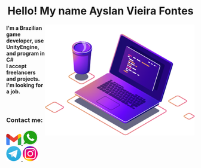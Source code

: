 <center>
	<h1> Hello! My name Ayslan Vieira Fontes </h1>
</center>

<img src="https://raw.githubusercontent.com/AyslanSE/AyslanSE/main/master/img/computer-illustration.png" width="400px" align="right" alt="ayslan computer" style="max-width:100%;">
<h4> 
	I'm a Brazilian game developer, use UnityEngine, and program in C# 
	<br>
	I accept freelancers and projects. I'm looking for a job.
</h4>
<br>

<p align="left">
<h3> Contact me: </h3>

<!-- links de contatação -->
<p align="left">
	<a href="https://wa.me/557999864117" alt="Gmail" rel="nofollow"> <!-- Gmail contato -->
		<img src="https://raw.githubusercontent.com/AyslanSE/AyslanSE/main/master/img/mail.png" width="40px" >
	</a>
	<a href="https://wa.me/557999864117" alt="WhatsApp" rel="nofollow"> <!-- Whatsapp contato -->
		<img src="https://raw.githubusercontent.com/AyslanSE/AyslanSE/main/master/img/zap.png" width="40px" >
	</a>
	<a href="https://wa.me/557999864117" alt="Telegram" rel="nofollow"> <!-- Telegram contato -->
		<img src="https://raw.githubusercontent.com/AyslanSE/AyslanSE/main/master/img/tele.png" width="40px" >
	</a>
	<a href="https://wa.me/557999864117" alt="Instagram" rel="nofollow"> <!-- Instagram contato -->
		<img src="https://raw.githubusercontent.com/AyslanSE/AyslanSE/main/master/img/insta.png" width="40px" >
	</a>
</p></p>